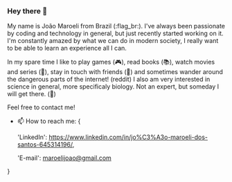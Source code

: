 ### Hey there 👋

My name is João Maroeli from Brazil (:flag_br:). I've always been passionate by coding and technology in general, but just recently started working on it. I'm constantly amazed by what we can do in modern society, I really want to be able to learn an experience all I can.

In my spare time I like to play games (:video_game:), read books (:books:), watch movies and series (:movie_camera:), stay in touch with friends (:fallen_leaf:) and sometimes wander around the dangerous parts of the internet! (reddit) 
I also am very interested in science in general, more specificaly biology. Not an expert, but someday I will get there. (:microscope:)

Feel free to contact me!

- 📫 How to reach me: { 

  'LinkedIn': https://www.linkedin.com/in/jo%C3%A3o-maroeli-dos-santos-645314196/,
  
  'E-mail': maroelijoao@gmail.com
  
}

<!--
**JohnMaroe/JohnMaroe** is a ✨ _special_ ✨ repository because its `README.md` (this file) appears on your GitHub profile.

Here are some ideas to get you started:

- 🔭 I’m currently working on ...
- 🌱 I’m currently learning ...
- 👯 I’m looking to collaborate on ...
- 🤔 I’m looking for help with ...
- 💬 Ask me about ...
- 📫 How to reach me: ...
- 😄 Pronouns: ...
- ⚡ Fun fact: ...
-->
